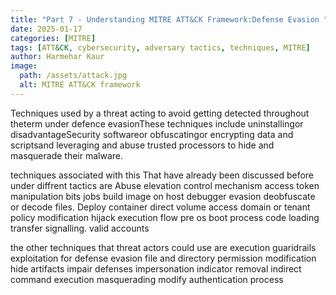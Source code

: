 ```yaml
---
title: "Part 7 - Understanding MITRE ATT&CK Framework:Defense Evasion "
date: 2025-01-17
categories: [MITRE]
tags: [ATT&CK, cybersecurity, adversary tactics, techniques, MITRE]
author: Harmehar Kaur
image:
  path: /assets/attack.jpg
  alt: MITRE ATT&CK framework
---
```

Techniques used by a threat acting to avoid getting detected throughout theterm under defence evasionThese techniques include uninstallingor disadvantageSecurity softwareor obfuscatingor encrypting data and scriptsand leveraging and abuse trusted processors to hide and masquerade their malware.

techniques  associated with this That have already been discussed before under diffrent tactics are  Abuse elevation control mechanism 
access token manipulation
bits jobs
build image on host
debugger evasion
deobfuscate or decode files.
Deploy container
direct volume access
domain or tenant policy modification
hijack execution flow
 pre os boot
 process code loading 
 transfer signalling.
 valid accounts 

 the other techniques that threat actors could use are 
 execution guaridrails 
 exploitation for defense evasion 
 file and directory permission modification 
 hide artifacts
 impair defenses 
 impersonation
 indicator removal
 indirect command execution
 masquerading 
 modify authentication process 
  
